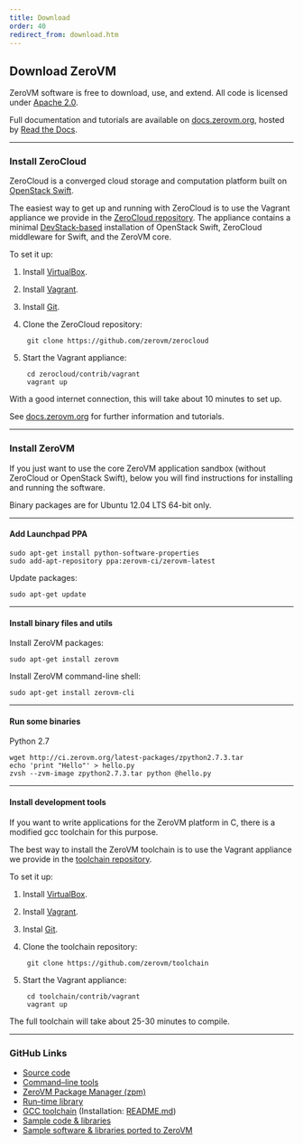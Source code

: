 ```yaml
---
title: Download
order: 40
redirect_from: download.htm
---
```


## Download ZeroVM

ZeroVM software is free to download, use, and extend. All code is licensed
under [Apache 2.0](http://www.apache.org/licenses/LICENSE-2.0).

Full documentation and tutorials are available on
[docs.zerovm.org](http://docs.zerovm.org/), hosted by
[Read the Docs](https://readthedocs.org/).

---

### Install ZeroCloud

ZeroCloud is a converged cloud storage and computation platform built on
[OpenStack Swift](http://swift.openstack.org/).

The easiest way to get up and running with ZeroCloud is to use the Vagrant
appliance we provide in the
[ZeroCloud repository](https://github.com/zerovm/zerocloud). The appliance
contains a minimal
[DevStack-based](http://docs.openstack.org/developer/devstack/) installation
of OpenStack Swift, ZeroCloud middleware for Swift, and the ZeroVM core.

To set it up:

1. Install [VirtualBox](https://www.virtualbox.org/wiki/Downloads).
2. Install [Vagrant](http://www.vagrantup.com/downloads.html).
3. Install [Git](http://git-scm.com).
4. Clone the ZeroCloud repository:

        git clone https://github.com/zerovm/zerocloud

5. Start the Vagrant appliance:

        cd zerocloud/contrib/vagrant
        vagrant up

With a good internet connection, this will take about 10 minutes to set up.

See [docs.zerovm.org](http://docs.zerovm.org) for further information and
tutorials.

---

### Install ZeroVM

If you just want to use the core ZeroVM application sandbox (without ZeroCloud
or OpenStack Swift), below you will find instructions for installing and
running the software.

Binary packages are for Ubuntu 12.04 LTS 64-bit only.

---

#### Add Launchpad PPA

    sudo apt-get install python-software-properties
    sudo add-apt-repository ppa:zerovm-ci/zerovm-latest

Update packages:

    sudo apt-get update

---

#### Install binary files and utils

Install ZeroVM packages:

    sudo apt-get install zerovm

Install ZeroVM command-line shell:

    sudo apt-get install zerovm-cli

---

#### Run some binaries

Python 2.7

    wget http://ci.zerovm.org/latest-packages/zpython2.7.3.tar
    echo 'print "Hello"' > hello.py
    zvsh --zvm-image zpython2.7.3.tar python @hello.py

---

#### Install development tools

If you want to write applications for the ZeroVM platform in C, there is a
modified gcc toolchain for this purpose.

The best way to install the ZeroVM toolchain is to use the Vagrant appliance
we provide in the
[toolchain repository](https://github.com/zerovm/toolchain).

To set it up:

1. Install [VirtualBox](https://www.virtualbox.org/wiki/Downloads).
2. Install [Vagrant](http://www.vagrantup.com/downloads.html).
3. Instal [Git](http://git-scm.com).
4. Clone the toolchain repository:

        git clone https://github.com/zerovm/toolchain

5. Start the Vagrant appliance:

        cd toolchain/contrib/vagrant
        vagrant up

The full toolchain will take about 25-30 minutes to compile.

---

### GitHub Links

<!-- the whitespace in the i elements is important, without it, Jekyll
will render the page incorrectly -->

* [<i class="fa fa-github-alt octocatlist"> </i>Source code](https://github.com/zerovm/zerovm)
* [<i class="fa fa-github-alt octocatlist"> </i>Command&#8211;line tools](https://github.com/zerovm/zerovm-cli)
* [<i class="fa fa-github-alt octocatlist"> </i>ZeroVM Package Manager (zpm)](https://github.com/zerovm/zpm)
* [<i class="fa fa-github-alt octocatlist"> </i>Run&#8211;time library](https://github.com/zerovm/zrt)
* [<i class="fa fa-github-alt octocatlist"> </i>GCC toolchain](https://github.com/zerovm/toolchain)
  (Installation: [README.md](https://github.com/zerovm/toolchain/blob/master/README.md))
* [<i class="fa fa-github-alt octocatlist"> </i>Sample code &amp; libraries](https://github.com/zerovm/zerovm-samples)
* [<i class="fa fa-github-alt octocatlist"> </i>Sample software &amp; libraries ported to ZeroVM ](https://github.com/zerovm/zerovm-ports)
